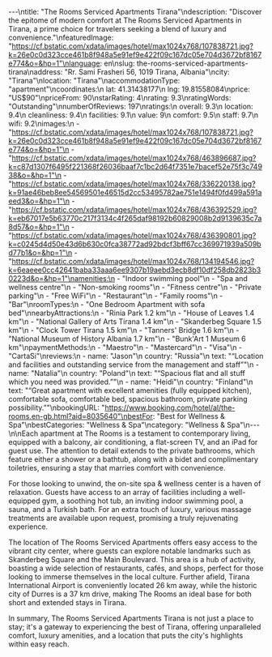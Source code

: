 ---\ntitle: "The Rooms Serviced Apartments Tirana"\ndescription: "Discover the epitome of modern comfort at The Rooms Serviced Apartments in Tirana, a prime choice for travelers seeking a blend of luxury and convenience."\nfeaturedImage: "https://cf.bstatic.com/xdata/images/hotel/max1024x768/107838721.jpg?k=26e0c0d323cce461b8f948a5e91ef9e422f09c167dc05e704d3672bf8167e774&o=&hp=1"\nlanguage: en\nslug: the-rooms-serviced-apartments-tirana\naddress: "Rr. Sami Frasheri 56, 1019 Tirana, Albania"\ncity: "Tirana"\nlocation: "Tirana"\naccommodationType: "apartment"\ncoordinates:\n  lat: 41.31438177\n  lng: 19.81558084\nprice: "US$90"\npriceFrom: 90\nstarRating: 4\nrating: 9.3\nratingWords: "Outstanding"\nnumberOfReviews: 197\nratings:\n  overall: 9.3\n  location: 9.4\n  cleanliness: 9.4\n  facilities: 9.1\n  value: 9\n  comfort: 9.5\n  staff: 9.7\n  wifi: 9.2\nimages:\n  - "https://cf.bstatic.com/xdata/images/hotel/max1024x768/107838721.jpg?k=26e0c0d323cce461b8f948a5e91ef9e422f09c167dc05e704d3672bf8167e774&o=&hp=1"\n  - "https://cf.bstatic.com/xdata/images/hotel/max1024x768/463896687.jpg?k=c87d1307f6495f221368f26036baaf7c1bc2d64f7351e7bacef52e75f3c74938&o=&hp=1"\n  - "https://cf.bstatic.com/xdata/images/hotel/max1024x768/336220138.jpg?k=91ae46beb8ee54569501e46515d2cc53495782ae751e1494f0fd499a591aeed3&o=&hp=1"\n  - "https://cf.bstatic.com/xdata/images/hotel/max1024x768/436392529.jpg?k=eb67017e5b63770c217f3134c4f265daf98192b60829008b2d9139635c7a8d57&o=&hp=1"\n  - "https://cf.bstatic.com/xdata/images/hotel/max1024x768/436390801.jpg?k=c0245d4d50e43d6b630c0fca38772ad92bdcf3bff67cc369971939a509bd77b1&o=&hp=1"\n  - "https://cf.bstatic.com/xdata/images/hotel/max1024x768/134194546.jpg?k=6eaeee0cc42641baba33aaa6ee9307b19aebd3ecb8df10df258db2823b30223d&o=&hp=1"\namenities:\n  - "Indoor swimming pool"\n  - "Spa and wellness centre"\n  - "Non-smoking rooms"\n  - "Fitness centre"\n  - "Private parking"\n  - "Free WiFi"\n  - "Restaurant"\n  - "Family rooms"\n  - "Bar"\nroomTypes:\n  - "One Bedroom Apartment with sofa bed"\nnearbyAttractions:\n  - "Rinia Park 1.2 km"\n  - "House of Leaves 1.4 km"\n  - "National Gallery of Arts Tirana 1.4 km"\n  - "Skanderbeg Square 1.5 km"\n  - "Clock Tower Tirana 1.5 km"\n  - "Tanners' Bridge 1.6 km"\n  - "National Museum of History Albania 1.7 km"\n  - "Bunk'Art 1 Museum 6 km"\npaymentMethods:\n  - "Maestro"\n  - "Mastercard"\n  - "Visa"\n  - "CartaSi"\nreviews:\n  - name: "Jason"\n    country: "Russia"\n    text: "“Location and facilities and outstanding service from the management and staff”"\n  - name: "Natalia"\n    country: "Poland"\n    text: "“Spacious flat and all stuff which you need was provided.”"\n  - name: "Heidi"\n    country: "Finland"\n    text: "“Great apartment with excellent amenities (fully equipped kitchen), comfortable sofa, comfortable bed, spacious bathroom, private parking possibility.”"\nbookingURL: "https://www.booking.com/hotel/al/the-rooms.en-gb.html?aid=8035640"\nbestFor: "Best for Wellness & Spa"\nbestCategories: "Wellness & Spa"\ncategory: "Wellness & Spa"\n---\n\nEach apartment at The Rooms is a testament to contemporary living, equipped with a balcony, air conditioning, a flat-screen TV, and an iPad for guest use. The attention to detail extends to the private bathrooms, which feature either a shower or a bathtub, along with a bidet and complimentary toiletries, ensuring a stay that marries comfort with convenience.

For those looking to unwind, the on-site spa & wellness center is a haven of relaxation. Guests have access to an array of facilities including a well-equipped gym, a soothing hot tub, an inviting indoor swimming pool, a sauna, and a Turkish bath. For an extra touch of luxury, various massage treatments are available upon request, promising a truly rejuvenating experience.

The location of The Rooms Serviced Apartments offers easy access to the vibrant city center, where guests can explore notable landmarks such as Skanderbeg Square and the Main Boulevard. This area is a hub of activity, boasting a wide selection of restaurants, cafés, and shops, perfect for those looking to immerse themselves in the local culture. Further afield, Tirana International Airport is conveniently located 26 km away, while the historic city of Durres is a 37 km drive, making The Rooms an ideal base for both short and extended stays in Tirana.

In summary, The Rooms Serviced Apartments Tirana is not just a place to stay; it's a gateway to experiencing the best of Tirana, offering unparalleled comfort, luxury amenities, and a location that puts the city's highlights within easy reach.